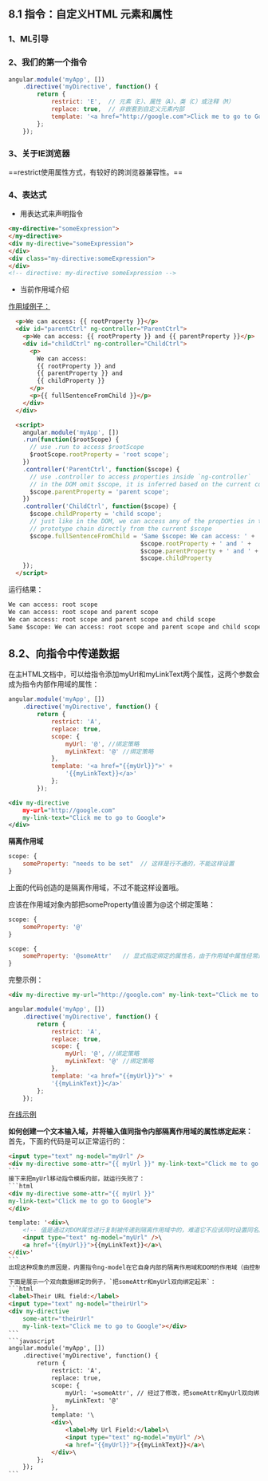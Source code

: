 ## 8.1 指令：自定义HTML 元素和属性

### 1、ML引导

### 2、我们的第一个指令

```javascript
angular.module('myApp', [])
	.directive('myDirective', function() {
		return {
			restrict: 'E',  // 元素（E）、属性（A）、类（C）或注释（M）
			replace: true,  // 非嵌套到自定义元素内部
			template: '<a href="http://google.com">Click me to go to Google</a>'
		};
	});
```

### 3、关于IE浏览器

==restrict使用属性方式，有较好的跨浏览器兼容性。==

### 4、表达式

- 用表达式来声明指令
```html
<my-directive="someExpression">
</my-directive>
<div my-directive="someExpression">
</div>
<div class="my-directive:someExpression">
</div>
<!-- directive: my-directive someExpression -->
```

- 当前作用域介绍

[作用域例子：](http://jsbin.com/sakexefuxi/edit?html,js,output)

```html
  <p>We can access: {{ rootProperty }}</p>
  <div id="parentCtrl" ng-controller="ParentCtrl">
    <p>We can access: {{ rootProperty }} and {{ parentProperty }}</p>
    <div id="childCtrl" ng-controller="ChildCtrl">
      <p>
        We can access:
        {{ rootProperty }} and
        {{ parentProperty }} and
        {{ childProperty }}
      </p>
      <p>{{ fullSentenceFromChild }}</p>
    </div>
  </div>

  <script>
    angular.module('myApp', [])
    .run(function($rootScope) {
      // use .run to access $rootScope
      $rootScope.rootProperty = 'root scope';
    })
    .controller('ParentCtrl', function($scope) {
      // use .controller to access properties inside `ng-controller`
      // in the DOM omit $scope, it is inferred based on the current controller
      $scope.parentProperty = 'parent scope';
    })
    .controller('ChildCtrl', function($scope) {
      $scope.childProperty = 'child scope';
      // just like in the DOM, we can access any of the properties in the
      // prototype chain directly from the current $scope
      $scope.fullSentenceFromChild = 'Same $scope: We can access: ' +
                                     $scope.rootProperty + ' and ' +
                                     $scope.parentProperty + ' and ' +
                                     $scope.childProperty
    });
  </script>
```
运行结果：
```html
We can access: root scope
We can access: root scope and parent scope
We can access: root scope and parent scope and child scope
Same $scope: We can access: root scope and parent scope and child scope
```

## 8.2、向指令中传递数据
在主HTML文档中，可以给指令添加myUrl和myLinkText两个属性，这两个参数会成为指令内部作用域的属性：

```javascript
angular.module('myApp', [])
	.directive('myDirective', function() {
		return {
			restrict: 'A',
			replace: true,
			scope: {
				myUrl: '@', //绑定策略
				myLinkText: '@' //绑定策略
			},
			template: '<a href="{{myUrl}}">' +
				'{{myLinkText}}</a>'
			};
		});
```

```xml
<div my-directive
	my-url="http://google.com"
	my-link-text="Click me to go to Google">
</div>
```

**隔离作用域**
```javascript
scope: {
    someProperty: "needs to be set"  // 这样是行不通的，不能这样设置
}
```

上面的代码创造的是隔离作用域，不过不能这样设置哦。

应该在作用域对象内部把someProperty值设置为@这个绑定策略：
```javascript
scope: {
    someProperty: '@'
}

scope: {
    someProperty: '@someAttr'   // 显式指定绑定的属性名，由于作用域中属性经常是私有的，因此可以（虽然不常见）指定我们希望将这个内部属性同哪个DOM属性进行绑定
}
```

完整示例：
```html
<div my-directive my-url="http://google.com" my-link-text="Click me to go to Google"></div>
```

```javascript
angular.module('myApp', [])
    .directive('myDirective', function() {
        return {
            restrict: 'A',
            replace: true,
            scope: {
                myUrl: '@', //绑定策略
                myLinkText: '@' //绑定策略
            },
            template: '<a href="{{myUrl}}">' +
            '{{myLinkText}}</a>'
        };
    });
```
[在线示例](http://jsbin.com/eloKoDI/1/edit)


**如何创建一个文本输入域，并将输入值同指令内部隔离作用域的属性绑定起来：**
首先，下面的代码是可以正常运行的：
````html
<input type="text" ng-model="myUrl" />
<div my-directive some-attr="{{ myUrl }}" my-link-text="Click me to go to Google"></div>
```
接下来把myUrl移动指令模板内部，就运行失败了：
```html
<div my-directive some-attr="{{ myUrl }}"
my-link-text="Click me to go to Google">
</div>

template: '<div>\
    <!-- 值是通过对DOM属性进行复制被传递到隔离作用域中的，难道它不应该同时设置同名属性的值吗？ -->
    <input type="text" ng-model="myUrl" />\
    <a href="{{myUrl}}">{{myLinkText}}</a>\
</div>'
```
出现这种现象的原因是，内置指令ng-model在它自身内部的隔离作用域和DOM的作用域（由控制器提供）之间创建了一个双向数据绑定。

下面是展示一个双向数据绑定的例子，`把someAttr和myUrl双向绑定起来`：
```html
<label>Their URL field:</label>
<input type="text" ng-model="theirUrl">
<div my-directive
    some-attr="theirUrl"
    my-link-text="Click me to go to Google"></div>
```
```javascript
angular.module('myApp', [])
    .directive('myDirective', function() {
        return {
            restrict: 'A',
            replace: true,
            scope: {
                myUrl: '=someAttr', // 经过了修改，把someAttr和myUrl双向绑定起来
                myLinkText: '@'
            },
            template: '\
            <div>\
                <label>My Url Field:</label>\
                <input type="text" ng-model="myUrl" />\
                <a href="{{myUrl}}">{{myLinkText}}</a>\
            </div>\
        };
    });
```
